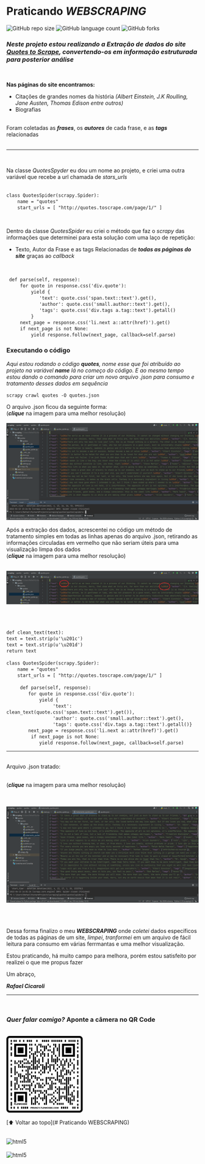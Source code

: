 # Praticando **_WEBSCRAPING_**

![GitHub repo size](https://img.shields.io/github/repo-size/iuricode/README-template?style=for-the-badge)
![GitHub language count](https://img.shields.io/github/languages/count/iuricode/README-template?style=for-the-badge)
![GitHub forks](https://img.shields.io/github/forks/iuricode/README-template?style=for-the-badge)

### _Neste projeto estou realizando a **Extração** de dados do site [Quotes to Scrape](https://quotes.toscrape.com/), convertendo-os em informação estruturada para posterior análise_

</br>

**Nas páginas do site encontramos:** </br>
- Citações de grandes nomes da história 
_(Albert Einstein, J.K Roulling, Jane Austen, Thomas Edison entre outros)_
- Biografias </br></br>

Foram coletadas as _**frases**_, os _**autores**_ de cada frase, e as _**tags**_ relacionadas </br>
</br>
___
</br>

Na classe _QuotesSpyder_ eu dou um nome ao projeto, e criei uma outra variável que recebe a url chamada de _stars_urls_
</br>
</br>

    class QuotesSpider(scrapy.Spider):
        name = "quotes"
        start_urls = [ "http://quotes.toscrape.com/page/1/" ]

</br>

Dentro da classe _QuotesSpider_ eu criei o método que faz o _scrapy_ das informações que determinei para esta solução com uma laço de repetição:

- Texto, Autor da Frase e as tags Relacionadas de _**todas as páginas do site**_ graças ao _callback_ 

</br>

     def parse(self, response):
         for quote in response.css('div.quote'):
             yield {
                'text': quote.css('span.text::text').get(),
                'author': quote.css('small.author::text').get(),
                'tags': quote.css('div.tags a.tag::text').getall()
             }
         next_page = response.css('li.next a::attr(href)').get()
         if next_page is not None:
             yield response.follow(next_page, callback=self.parse)

### Executando o código
_Aqui estou rodando o código **quotes**, nome esse que foi atribuído ao projeto na variável _**name**_ lá no começo do código. E ao mesmo tempo estou dando o comando para criar um novo arquivo .json para consumo e tratamento desses dados em sequência_


    scrapy crawl quotes -O quotes.json

O arquivo .json ficou da seguinte forma: 
<br/>(_**clique**_ na imagem para uma melhor resolução)</br>
</br> <img src="jsonsemtratamento.PNG">

Após a extração dos dados, acrescentei no código um método de tratamento simples em todas as linhas apenas do arquivo .json, retirando as informações circuladas em vermelho que não seriam úteis para uma visualização limpa dos dados
<br/>(_**clique**_ na imagem para uma melhor resolução)</br>

</br> <img src="tratamentomudar.png">

</br>
</br>

    def clean_text(text):
    text = text.strip(u'\u201c')
    text = text.strip(u'\u201d')
    return text

    class QuotesSpider(scrapy.Spider):
        name = "quotes"
        start_urls = [ "http://quotes.toscrape.com/page/1/" ]

         def parse(self, response):
            for quote in response.css('div.quote'):
                yield {
                     'text': clean_text(quote.css('span.text::text').get()),
                     'author': quote.css('small.author::text').get(),
                     'tags': quote.css('div.tags a.tag::text').getall()}
            next_page = response.css('li.next a::attr(href)').get()
             if next_page is not None:
                yield response.follow(next_page, callback=self.parse)

_________________
</br>
Arquivo .json tratado:

<br/>(_**clique**_ na imagem para uma melhor resolução)</br>
</br>

</br> <img src="tratamentoquotes.png">


</br>
</br>

Dessa forma finalizo o meu _**WEBSCRAPING**_ onde _coletei_ dados específicos de todas as páginas de um site, _limpei_, _tranformei_ em um arquivo de fácil leitura para consumo em várias ferrmantas e uma melhor visualização.

Estou praticando, há muito campo para melhora, porém estou satisfeito por realizei o que me propus fazer

Um abraço, 

_**Rafael Cicaroli**_
___
</br>

### _**Quer falar comigo?**_ Aponte a câmera no QR Code
</br>
<img src="sendtorafaelcicaroli.png" alt="drawing" width="200"/>



    
[⬆ Voltar ao topo](# Praticando WEBSCRAPING)<br>








<div style="display: inline_block"></br><img align="center" alt="html5"src="http://ForTheBadge.com/images/badges/made-with-python.svg"/><div><div style="display: inline_block"></br><img align="center" alt="html5"src="https://img.shields.io/badge/pycharm-143?style=for-the-badge&logo=pycharm&logoColor=black&color=black&labelColor=green"/>
<div>
